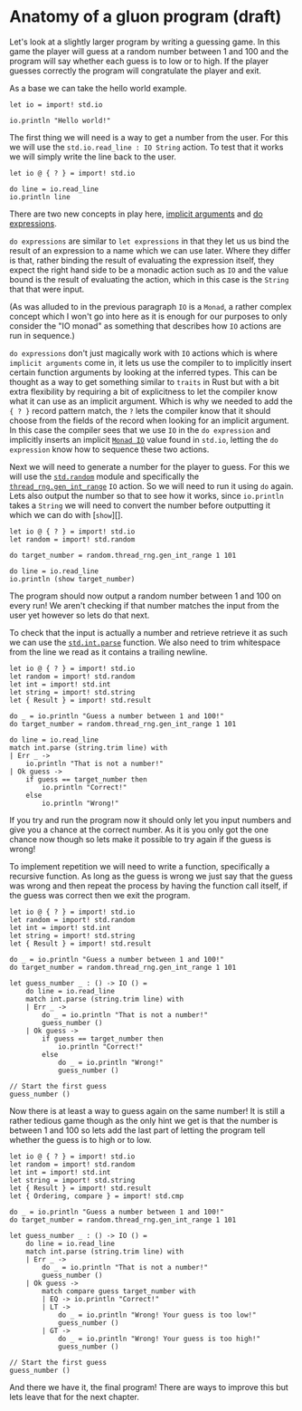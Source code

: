 # Anatomy of a gluon program (draft)

Let's look at a slightly larger program by writing a guessing game. In this game the player will guess at a random number between 1 and 100 and the program will say whether each guess is to low or to high. If the player guesses correctly the program will congratulate the player and exit.

As a base we can take the hello world example.

```f#,rust
let io = import! std.io

io.println "Hello world!"
```

The first thing we will need is a way to get a number from the user. For this we will use the `std.io.read_line : IO String` action. To test that it works we will simply write the line back to the user.

```f#,rust
let io @ { ? } = import! std.io

do line = io.read_line
io.println line
```

There are two new concepts in play here, [implicit arguments](./syntax-and-semantics.html#implicit-arguments) and [do expressions](./syntax-and-semantics.html#do-expressions).

`do expressions` are similar to `let expressions` in that they let us us bind the result of an expression to a name which we can use later. Where they differ is that, rather binding the result of evaluating the expression itself, they expect the right hand side to be a monadic action such as `IO` and the value bound is the result of evaluating the action, which in this case is the `String` that that were input.

(As was alluded to in the previous paragraph `IO` is a `Monad`, a rather complex concept which I won't go into here as it is enough for our purposes to only consider the "IO monad" as something that describes how `IO` actions are run in sequence.)

`do expressions` don't just magically work with `IO` actions which is where `implicit arguments` come in, it lets us use the compiler to to implicitly insert certain function arguments by looking at the inferred types. This can be thought as a way to get something similar to `traits` in Rust but with a bit extra flexibility by requiring a bit of explicitness to let the compiler know what it can use as an implicit argument. Which is why we needed to add the `{ ? }` record pattern match, the `?` lets the compiler know that it should choose from the fields of the record when looking for an implicit argument.  In this case the compiler sees that we use `IO` in the `do expression` and implicitly inserts an implicit [`Monad IO`][] value found in `std.io`, letting the `do expression` know how to sequence these two actions.

[`Monad IO`]:https://gluon-lang.org/doc/nightly/std/io.html#value.monad

Next we will need to generate a number for the player to guess. For this we will use the [`std.random`][] module and specifically the [`thread_rng.gen_int_range`][] `IO` action. So we will need to run it using `do` again. Lets also output the number so that to see how it works, since `io.println` takes a `String` we will need to convert the number before outputting it which we can do with [`show`][].

```f#,rust
let io @ { ? } = import! std.io
let random = import! std.random

do target_number = random.thread_rng.gen_int_range 1 101

do line = io.read_line
io.println (show target_number)
```

The program should now output a random number between 1 and 100 on every run! We aren't checking if that number matches the input from the user yet however so lets do that next.

To check that the input is actually a number and retrieve retrieve it as such we can use the [`std.int.parse`][] function. We also need to trim whitespace from the line we read as it contains a trailing newline.

```f#,rust
let io @ { ? } = import! std.io
let random = import! std.random
let int = import! std.int
let string = import! std.string
let { Result } = import! std.result

do _ = io.println "Guess a number between 1 and 100!"
do target_number = random.thread_rng.gen_int_range 1 101

do line = io.read_line
match int.parse (string.trim line) with
| Err _ ->
    io.println "That is not a number!"
| Ok guess ->
    if guess == target_number then
        io.println "Correct!"
    else
        io.println "Wrong!"
```

If you try and run the program now it should only let you input numbers and give you a chance at the correct number. As it is you only got the one chance now though so lets make it possible to try again if the guess is wrong!

To implement repetition we will need to write a function, specifically a recursive function. As long as the guess is wrong we just say that the guess was wrong and then repeat the process by having the function call itself, if the guess was correct then we exit the program.

```f#,rust
let io @ { ? } = import! std.io
let random = import! std.random
let int = import! std.int
let string = import! std.string
let { Result } = import! std.result

do _ = io.println "Guess a number between 1 and 100!"
do target_number = random.thread_rng.gen_int_range 1 101

let guess_number _ : () -> IO () =
    do line = io.read_line
    match int.parse (string.trim line) with
    | Err _ ->
        do _ = io.println "That is not a number!"
        guess_number ()
    | Ok guess ->
        if guess == target_number then
            io.println "Correct!"
        else
            do _ = io.println "Wrong!"
            guess_number ()

// Start the first guess
guess_number ()
```

Now there is at least a way to guess again on the same number! It is still a rather tedious game though as the only hint we get is that the number is between 1 and 100 so lets add the last part of letting the program tell whether the guess is to high or to low. 

```f#,rust
let io @ { ? } = import! std.io
let random = import! std.random
let int = import! std.int
let string = import! std.string
let { Result } = import! std.result
let { Ordering, compare } = import! std.cmp

do _ = io.println "Guess a number between 1 and 100!"
do target_number = random.thread_rng.gen_int_range 1 101

let guess_number _ : () -> IO () =
    do line = io.read_line
    match int.parse (string.trim line) with
    | Err _ ->
        do _ = io.println "That is not a number!"
        guess_number ()
    | Ok guess ->
        match compare guess target_number with
        | EQ -> io.println "Correct!"
        | LT ->
            do _ = io.println "Wrong! Your guess is too low!"
            guess_number ()
        | GT ->
            do _ = io.println "Wrong! Your guess is too high!"
            guess_number ()

// Start the first guess
guess_number ()
```

And there we have it, the final program! There are ways to improve this but lets leave that for the next chapter.

[`std.random`]:https://gluon-lang.org/doc/nightly/std/random.html
[`thread_rng.gen_int_range`]:https://gluon-lang.org/doc/nightly/std/random.html#value.thread_rng
[`std.show`]:https://gluon-lang.org/doc/nightly/std/show.html#value.show
[`std.int.parse`]:https://gluon-lang.org/doc/nightly/std/int.html#value.parse
